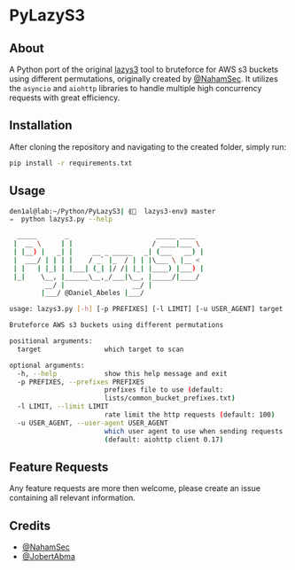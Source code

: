 # PyLazyS3

## About
A Python port of the original [lazys3](https://github.com/nahamsec/lazyrecon) tool to bruteforce for AWS s3 buckets using different permutations, originally created by [@NahamSec](https://github.com/nahamsec). It utilizes the `asyncio` and `aiohttp` libraries to handle multiple high concurrency requests with great efficiency. 

## Installation
After cloning the repository and navigating to the created folder, simply run:
```bash
pip install -r requirements.txt
```

## Usage
```bash
den1al@lab:~/Python/PyLazyS3| ⟪🐍  lazys3-env⟫ master
⇒  python lazys3.py --help

  _____       _                      _____ ____
 |  __ \     | |                    / ____|___ \
 | |__) |   _| |     __ _ _____   _| (___   __) |
 |  ___/ | | | |    / _` |_  / | | |\___ \ |__ <
 | |   | |_| | |___| (_| |/ /| |_| |____) |___) |
 |_|    \__, |______\__,_/___|\__, |_____/|____/
         __/ |                 __/ |
        |___/ @Daniel_Abeles |___/

usage: lazys3.py [-h] [-p PREFIXES] [-l LIMIT] [-u USER_AGENT] target

Bruteforce AWS s3 buckets using different permutations

positional arguments:
  target                which target to scan

optional arguments:
  -h, --help            show this help message and exit
  -p PREFIXES, --prefixes PREFIXES
                        prefixes file to use (default:
                        lists/common_bucket_prefixes.txt)
  -l LIMIT, --limit LIMIT
                        rate limit the http requests (default: 100)
  -u USER_AGENT, --user-agent USER_AGENT
                        which user agent to use when sending requests
                        (default: aiohttp client 0.17)
```

## Feature Requests
Any feature requests are more then welcome, please create an issue containing all relevant information.

## Credits
* [@NahamSec](http://twitter.com/nahamsec)
* [@JobertAbma](http://twitter.com/JobertAbma)



